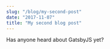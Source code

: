 ```yaml
---
slug: "/blog/my-second-post"
date: "2017-11-07"
title: "My second blog post"
---
```

Has anyone heard about GatsbyJS yet?